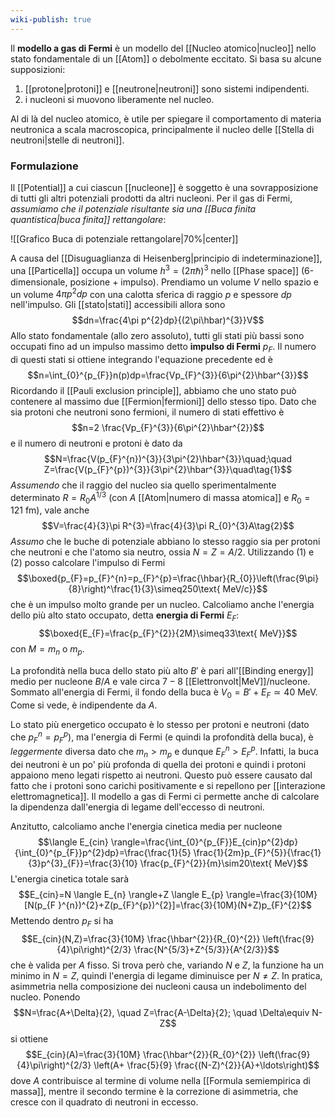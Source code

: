 ```yaml
---
wiki-publish: true
---
```

Il **modello a gas di Fermi** è un modello del [[Nucleo atomico|nucleo]] nello stato fondamentale di un [[Atom]] o debolmente eccitato. Si basa su alcune supposizioni:
1. [[protone|protoni]] e [[neutrone|neutroni]] sono sistemi indipendenti.
2. i nucleoni si muovono liberamente nel nucleo.

Al di là del nucleo atomico, è utile per spiegare il comportamento di materia neutronica a scala macroscopica, principalmente il nucleo delle [[Stella di neutroni|stelle di neutroni]].
### Formulazione
Il [[Potential]] a cui ciascun [[nucleone]] è soggetto è una sovrapposizione di tutti gli altri potenziali prodotti da altri nucleoni. Per il gas di Fermi, *assumiamo che il potenziale risultante sia una [[Buca finita quantistica|buca finita]] rettangolare*:

![[Grafico Buca di potenziale rettangolare|70%|center]]

A causa del [[Disuguaglianza di Heisenberg|principio di indeterminazione]], una [[Particella]] occupa un volume $h^{3}=(2\pi\hbar)^{3}$ nello [[Phase space]] (6-dimensionale, posizione + impulso). Prendiamo un volume $V$ nello spazio e un volume $4\pi p^{2}dp$ con una calotta sferica di raggio $p$ e spessore $dp$ nell'impulso. Gli [[stato|stati]] accessibili allora sono
$$dn=\frac{4\pi p^{2}dp}{(2\pi\hbar)^{3}}V$$
Allo stato fondamentale (allo zero assoluto), tutti gli stati più bassi sono occupati fino ad un impulso massimo detto **impulso di Fermi** $p_{F}$. Il numero di questi stati si ottiene integrando l'equazione precedente ed è
$$n=\int_{0}^{p_{F}}n(p)dp=\frac{Vp_{F}^{3}}{6\pi^{2}\hbar^{3}}$$
Ricordando il [[Pauli exclusion principle]], abbiamo che uno stato può contenere al massimo due [[Fermion|fermioni]] dello stesso tipo. Dato che sia protoni che neutroni sono fermioni, il numero di stati effettivo è
$$n=2 \frac{Vp_{F}^{3}}{6\pi^{2}\hbar^{2}}$$
e il numero di neutroni e protoni è dato da
$$N=\frac{V(p_{F}^{n})^{3}}{3\pi^{2}\hbar^{3}}\quad;\quad Z=\frac{V(p_{F}^{p})^{3}}{3\pi^{2}\hbar^{3}}\quad\tag{1}$$
*Assumendo* che il raggio del nucleo sia quello sperimentalmente determinato $R=R_{0}A^{1/3}$ (con $A$ [[Atom|numero di massa atomica]] e $R_{0}=121$ fm), vale anche
$$V=\frac{4}{3}\pi R^{3}=\frac{4}{3}\pi R_{0}^{3}A\tag{2}$$
*Assumo* che le buche di potenziale abbiano lo stesso raggio sia per protoni che neutroni e che l'atomo sia neutro, ossia $N=Z=A/2$. Utilizzando $(1)$ e $(2)$ posso calcolare l'impulso di Fermi
$$\boxed{p_{F}=p_{F}^{n}=p_{F}^{p}=\frac{\hbar}{R_{0}}\left(\frac{9\pi}{8}\right)^\frac{1}{3}\simeq250\text{ MeV/c}}$$
che è un impulso molto grande per un nucleo. Calcoliamo anche l'energia dello più alto stato occupato, detta **energia di Fermi** $E_{F}$:
$$\boxed{E_{F}=\frac{p_{F}^{2}}{2M}\simeq33\text{ MeV}}$$
con $M=m_{n}$ o $m_{p}$.

La profondità nella buca dello stato più alto $B'$ è pari all'[[Binding energy]] medio per nucleone $B/A$ e vale circa $7-8$ [[Elettronvolt|MeV]]/nucleone. Sommato all'energia di Fermi, il fondo della buca è $V_{0}=B'+E_{F}\simeq40$ MeV. Come si vede, è indipendente da $A$.

Lo stato più energetico occupato è lo stesso per protoni e neutroni (dato che $p_{F}^{n}=p_{F}^{p}$), ma l'energia di Fermi (e quindi la profondità della buca), è *leggermente* diversa dato che $m_{n}> m_{p}$ e dunque $E_{F}^{n}>E_{F}^{p}$. Infatti, la buca dei neutroni è un po' più profonda di quella dei protoni e quindi i protoni appaiono meno legati rispetto ai neutroni. Questo può essere causato dal fatto che i protoni sono carichi positivamente e si repellono per [[interazione elettromagnetica]]. Il modello a gas di Fermi ci permette anche di calcolare la dipendenza dall'energia di legame dell'eccesso di neutroni.

Anzitutto, calcoliamo anche l'energia cinetica media per nucleone
$$\langle E_{cin} \rangle=\frac{\int_{0}^{p_{F}}E_{cin}p^{2}dp}{\int_{0}^{p_{F}}p^{2}dp}=\frac{\frac{1}{5} \frac{1}{2m}p_{F}^{5}}{\frac{1}{3}p^{3}_{F}}=\frac{3}{10} \frac{p_{F}^{2}}{m}\sim20\text{ MeV}$$
L'energia cinetica totale sarà
$$E_{cin}=N \langle E_{n} \rangle+Z \langle E_{p} \rangle=\frac{3}{10M}[N(p_{F }^{n})^{2}+Z(p_{F}^{p})^{2}]=\frac{3}{10M}(N+Z)p_{F}^{2}$$
Mettendo dentro $p_{F}$ si ha
$$E_{cin}(N,Z)=\frac{3}{10M} \frac{\hbar^{2}}{R_{0}^{2}} \left(\frac{9}{4}\pi\right)^{2/3} \frac{N^{5/3}+Z^{5/3}}{A^{2/3}}$$
che è valida per $A$ fisso. Si trova però che, variando $N$ e $Z$, la funzione ha un minimo in $N=Z$, quindi l'energia di legame diminuisce per $N\neq Z$. In pratica, asimmetria nella composizione dei nucleoni causa un indebolimento del nucleo. Ponendo
$$N=\frac{A+\Delta}{2}, \quad Z=\frac{A-\Delta}{2}; \quad \Delta\equiv N-Z$$
si ottiene
$$E_{cin}(A)=\frac{3}{10M} \frac{\hbar^{2}}{R_{0}^{2}} \left(\frac{9}{4}\pi\right)^{2/3} \left(A+ \frac{5}{9} \frac{(N-Z)^{2}}{A}+\ldots\right)$$
dove $A$ contribuisce al termine di volume nella [[Formula semiempirica di massa]], mentre il secondo termine è la correzione di asimmetria, che cresce con il quadrato di neutroni in eccesso.